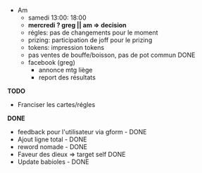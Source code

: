 - Am
  - samedi 13:00: 18:00
  - **mercredi ? greg || am => decision**
  - régles:  pas de changements pour le moment
  - prizing: participation de joff pour le prizing
  - tokens: impression tokens
  - pas ventes de bouffe/boisson, pas de pot commun DONE
  - facebook  (greg)
    - annonce mtg liège
    - report des résultats

**TODO**

- Franciser les cartes/régles

**DONE**

- feedback pour l'utilisateur via gform - DONE
- Ajout ligne total - DONE
- reword nomade - DONE
- Faveur des dieux => target self DONE
- Update babioles - DONE